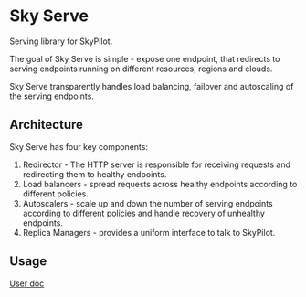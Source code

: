 # Sky Serve

Serving library for SkyPilot.

The goal of Sky Serve is simple - expose one endpoint, that redirects to serving endpoints running on different resources, regions and clouds.

Sky Serve transparently handles load balancing, failover and autoscaling of the serving endpoints.

## Architecture

Sky Serve has four key components:
1. Redirector - The HTTP server is responsible for receiving requests and redirecting them to healthy endpoints.
2. Load balancers - spread requests across healthy endpoints according to different policies.
3. Autoscalers - scale up and down the number of serving endpoints according to different policies and handle recovery of unhealthy endpoints.
4. Replica Managers - provides a uniform interface to talk to SkyPilot.

## Usage

[User doc](https://docs.google.com/document/d/1vVmzLF-EkG3Moj-q47DQBGvFipK4PNfkz0V6LyaPstE/edit)
